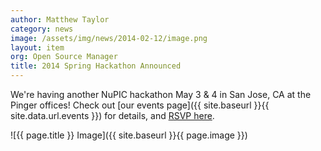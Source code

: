 ```yaml
---
author: Matthew Taylor
category: news
image: /assets/img/news/2014-02-12/image.png
layout: item
org: Open Source Manager
title: 2014 Spring Hackathon Announced
---
```


We're having another NuPIC hackathon May 3 & 4 in San Jose, CA at the Pinger
offices! Check out [our events page]({{ site.baseurl }}{{ site.data.url.events }})
for details, and [RSVP here](http://www.meetup.com/numenta/events/166009152/).

![{{ page.title }} Image]({{ site.baseurl }}{{ page.image }})
